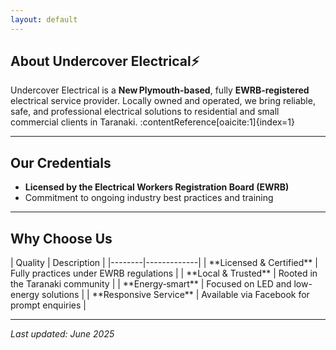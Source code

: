 ```yaml
---
layout: default
---
```


## About Undercover Electrical⚡

Undercover Electrical is a **New Plymouth-based**, fully **EWRB‑registered** electrical service provider. Locally owned and operated, we bring reliable, safe, and professional electrical solutions to residential and small commercial clients in Taranaki. :contentReference[oaicite:1]{index=1}

---

## Our Credentials

- **Licensed by the Electrical Workers Registration Board (EWRB)**  
- Commitment to ongoing industry best practices and training

---

## Why Choose Us

<div class="table-responsive">
| Quality | Description |
|--------|-------------|
| **Licensed & Certified** | Fully practices under EWRB regulations |
| **Local & Trusted** | Rooted in the Taranaki community |
| **Energy‑smart** | Focused on LED and low-energy solutions |
| **Responsive Service** | Available via Facebook for prompt enquiries |
</div>

---

*Last updated: June 2025*